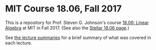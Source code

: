 # MIT Course 18.06, Fall 2017

This is a repository for Prof. Steven G. Johnson's course [18.06: Linear Algebra](http://web.mit.edu/18.06) at MIT in Fall 2017.
(See also the [Stellar 18.06 page](https://stellar.mit.edu/S/course/18/fa17/18.06/index.html).)

See [the lecture summaries](summaries.md) for a brief summary of what was covered in each lecture.
